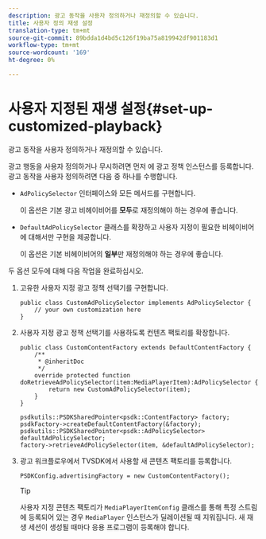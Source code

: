 ```yaml
---
description: 광고 동작을 사용자 정의하거나 재정의할 수 있습니다.
title: 사용자 정의 재생 설정
translation-type: tm+mt
source-git-commit: 89bdda1d4bd5c126f19ba75a819942df901183d1
workflow-type: tm+mt
source-wordcount: '169'
ht-degree: 0%

---
```



# 사용자 지정된 재생 설정{#set-up-customized-playback}

광고 동작을 사용자 정의하거나 재정의할 수 있습니다.

광고 행동을 사용자 정의하거나 무시하려면 먼저 에 광고 정책 인스턴스를 등록합니다.
광고 동작을 사용자 정의하려면 다음 중 하나를 수행합니다.

* `AdPolicySelector` 인터페이스와 모든 메서드를 구현합니다.

   이 옵션은 기본 광고 비헤이비어를 **모두**&#x200B;로 재정의해야 하는 경우에 좋습니다.

* `DefaultAdPolicySelector` 클래스를 확장하고 사용자 지정이 필요한 비헤이비어에 대해서만 구현을 제공합니다.

   이 옵션은 기본 비헤이비어의 **일부**&#x200B;만 재정의해야 하는 경우에 좋습니다.

두 옵션 모두에 대해 다음 작업을 완료하십시오.

1. 고유한 사용자 지정 광고 정책 선택기를 구현합니다.

   ```
   public class CustomAdPolicySelector implements AdPolicySelector { 
       // your own customization here 
   }
   ```

1. 사용자 지정 광고 정책 선택기를 사용하도록 컨텐츠 팩토리를 확장합니다.

   ```
   public class CustomContentFactory extends DefaultContentFactory { 
       /** 
        * @inheritDoc 
        */ 
       override protected function doRetrieveAdPolicySelector(item:MediaPlayerItem):AdPolicySelector { 
           return new CustomAdPolicySelector(item); 
       } 
   }
   ```

   ```
   psdkutils::PSDKSharedPointer<psdk::ContentFactory> factory; 
   psdkFactory->createDefaultContentFactory(&factory); 
   psdkutils::PSDKSharedPointer<psdk::AdPolicySelector> defaultAdPolicySelector; 
   factory->retrieveAdPolicySelector(item, &defaultAdPolicySelector);
   ```

1. 광고 워크플로우에서 TVSDK에서 사용할 새 콘텐츠 팩토리를 등록합니다.

   ```
   PSDKConfig.advertisingFactory = new CustomContentFactory();
   ```

   >[!TIP]
   >
   >사용자 지정 콘텐츠 팩토리가 `MediaPlayerItemConfig` 클래스를 통해 특정 스트림에 등록되어 있는 경우 `MediaPlayer` 인스턴스가 딜레이션될 때 지워집니다. 새 재생 세션이 생성될 때마다 응용 프로그램이 등록해야 합니다.